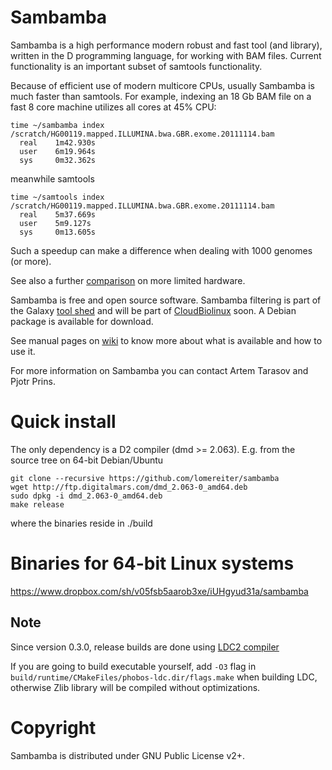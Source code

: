 # Sambamba

Sambamba is a high performance modern robust and fast tool (and
library), written in the D programming language, for working
with BAM files.  Current functionality is an important subset of
samtools functionality. 

Because of efficient use of modern multicore CPUs, usually Sambamba is much faster
than samtools. For example, indexing an 18 Gb BAM file on a fast 8 core
machine utilizes all cores at 45% CPU:

    time ~/sambamba index /scratch/HG00119.mapped.ILLUMINA.bwa.GBR.exome.20111114.bam            
      real    1m42.930s
      user    6m19.964s
      sys     0m32.362s

meanwhile samtools

    time ~/samtools index /scratch/HG00119.mapped.ILLUMINA.bwa.GBR.exome.20111114.bam 
      real    5m37.669s
      user    5m9.127s
      sys     0m13.605s

Such a speedup can make a difference when dealing with 1000 genomes (or more).

See also a further
[comparison](https://github.com/lomereiter/sambamba/wiki/Comparison-with-samtools)
on more limited hardware.

Sambamba is free and open source software. Sambamba filtering is part of the Galaxy [tool
shed](http://toolshed.g2.bx.psu.edu/repos/lomereiter/sambamba_filter)
and will be part of [CloudBiolinux](http://cloudbiolinux.org/) soon.
A Debian package is available for download.

See manual pages on [wiki](https://github.com/lomereiter/sambamba/wiki) to know more about 
what is available and how to use it.

For more information on Sambamba you can contact Artem Tarasov and Pjotr Prins.

# Quick install

The only dependency is a D2 compiler (dmd >= 2.063). E.g. from the source
tree on 64-bit Debian/Ubuntu

    git clone --recursive https://github.com/lomereiter/sambamba
    wget http://ftp.digitalmars.com/dmd_2.063-0_amd64.deb
    sudo dpkg -i dmd_2.063-0_amd64.deb
    make release

where the binaries reside in ./build

# Binaries for 64-bit Linux systems

https://www.dropbox.com/sh/v05fsb5aarob3xe/iUHgyud31a/sambamba

## Note

Since version 0.3.0, release builds are done using [LDC2 compiler](http://github.com/ldc-developers/ldc)

If you are going to build executable yourself, add `-O3` flag in 
`build/runtime/CMakeFiles/phobos-ldc.dir/flags.make` when building LDC, 
otherwise Zlib library will be compiled without optimizations.

# Copyright

Sambamba is distributed under GNU Public License v2+.
